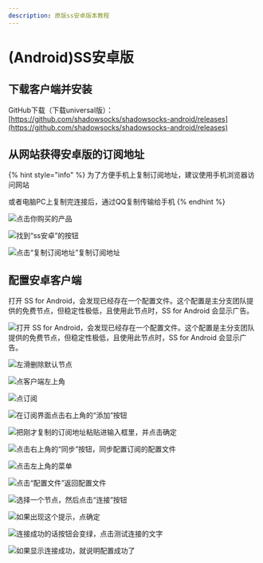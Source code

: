 ```yaml
---
description: 原版ss安卓版本教程
---
```


# \(Android\)SS安卓版

## 下载客户端并安装

GitHub下载（下载universal版）：[https://github.com/shadowsocks/shadowsocks-android/releases](https://github.com/shadowsocks/shadowsocks-android/releases)



## 从网站获得安卓版的订阅地址

{% hint style="info" %}
为了方便手机上复制订阅地址，建议使用手机浏览器访问网站

或者电脑PC上复制完连接后，通过QQ复制传输给手机
{% endhint %}

![&#x70B9;&#x51FB;&#x4F60;&#x8D2D;&#x4E70;&#x7684;&#x4EA7;&#x54C1;](.gitbook/assets/tim-tu-pian-20200114235150.png)

![&#x627E;&#x5230;&#x201C;ss&#x5B89;&#x5353;&#x201D;&#x7684;&#x6309;&#x94AE;](.gitbook/assets/tim-tu-pian-20200114235234.png)

![&#x70B9;&#x51FB;&#x201C;&#x590D;&#x5236;&#x8BA2;&#x9605;&#x5730;&#x5740;&#x201D;&#x590D;&#x5236;&#x8BA2;&#x9605;&#x5730;&#x5740;](.gitbook/assets/tim-tu-pian-20200114235311.png)

## 配置安卓客户端

打开 SS for Android，会发现已经存在一个配置文件。这个配置是主分支团队提供的免费节点，但稳定性极低，且使用此节点时，SS for Android 会显示广告。

![&#x6253;&#x5F00; SS for Android&#xFF0C;&#x4F1A;&#x53D1;&#x73B0;&#x5DF2;&#x7ECF;&#x5B58;&#x5728;&#x4E00;&#x4E2A;&#x914D;&#x7F6E;&#x6587;&#x4EF6;&#x3002;&#x8FD9;&#x4E2A;&#x914D;&#x7F6E;&#x662F;&#x4E3B;&#x5206;&#x652F;&#x56E2;&#x961F;&#x63D0;&#x4F9B;&#x7684;&#x514D;&#x8D39;&#x8282;&#x70B9;&#xFF0C;&#x4F46;&#x7A33;&#x5B9A;&#x6027;&#x6781;&#x4F4E;&#xFF0C;&#x4E14;&#x4F7F;&#x7528;&#x6B64;&#x8282;&#x70B9;&#x65F6;&#xFF0C;SS for Android &#x4F1A;&#x663E;&#x793A;&#x5E7F;&#x544A;&#x3002;](.gitbook/assets/da4f1579ff0f951d65190259d1b34d87.webp)

![&#x5DE6;&#x6ED1;&#x5220;&#x9664;&#x9ED8;&#x8BA4;&#x8282;&#x70B9;](.gitbook/assets/3a030e0f669c9ca53b4c2f61cc0442e4.webp)

![&#x70B9;&#x5BA2;&#x6237;&#x7AEF;&#x5DE6;&#x4E0A;&#x89D2;](.gitbook/assets/tim-tu-pian-20200115002300.png)

![&#x70B9;&#x8BA2;&#x9605;](.gitbook/assets/tim-tu-pian-20200115002421.png)

![&#x5728;&#x8BA2;&#x9605;&#x754C;&#x9762;&#x70B9;&#x51FB;&#x53F3;&#x4E0A;&#x89D2;&#x7684;&#x201C;&#x6DFB;&#x52A0;&#x201D;&#x6309;&#x94AE;](.gitbook/assets/tim-tu-pian-20200115002509.png)

![&#x628A;&#x521A;&#x624D;&#x590D;&#x5236;&#x7684;&#x8BA2;&#x9605;&#x5730;&#x5740;&#x7C98;&#x8D34;&#x8FDB;&#x8F93;&#x5165;&#x6846;&#x91CC;&#xFF0C;&#x5E76;&#x70B9;&#x51FB;&#x786E;&#x5B9A;](.gitbook/assets/tim-tu-pian-20200115002627.png)

![&#x70B9;&#x51FB;&#x53F3;&#x4E0A;&#x89D2;&#x7684;&#x201C;&#x540C;&#x6B65;&#x201D;&#x6309;&#x94AE;&#xFF0C;&#x540C;&#x6B65;&#x914D;&#x7F6E;&#x8BA2;&#x9605;&#x7684;&#x914D;&#x7F6E;&#x6587;&#x4EF6;](.gitbook/assets/tim-tu-pian-20200115002800.png)



![&#x70B9;&#x51FB;&#x5DE6;&#x4E0A;&#x89D2;&#x7684;&#x83DC;&#x5355;](.gitbook/assets/tim-tu-pian-20200115002300.png)

![&#x70B9;&#x51FB;&#x201C;&#x914D;&#x7F6E;&#x6587;&#x4EF6;&#x201D;&#x8FD4;&#x56DE;&#x914D;&#x7F6E;&#x6587;&#x4EF6;](.gitbook/assets/tim-tu-pian-20200115003014.png)

![&#x9009;&#x62E9;&#x4E00;&#x4E2A;&#x8282;&#x70B9;&#xFF0C;&#x7136;&#x540E;&#x70B9;&#x51FB;&#x201C;&#x8FDE;&#x63A5;&#x201D;&#x6309;&#x94AE;](.gitbook/assets/tim-tu-pian-20200115003207.png)

![&#x5982;&#x679C;&#x51FA;&#x73B0;&#x8FD9;&#x4E2A;&#x63D0;&#x793A;&#xFF0C;&#x70B9;&#x786E;&#x5B9A;](.gitbook/assets/tim-tu-pian-20200115003325.png)

![&#x8FDE;&#x63A5;&#x6210;&#x529F;&#x7684;&#x8BDD;&#x6309;&#x94AE;&#x4F1A;&#x53D8;&#x7EFF;&#xFF0C;&#x70B9;&#x51FB;&#x6D4B;&#x8BD5;&#x8FDE;&#x63A5;&#x7684;&#x6587;&#x5B57;](.gitbook/assets/tim-tu-pian-20200115003500.png)

![&#x5982;&#x679C;&#x663E;&#x793A;&#x8FDE;&#x63A5;&#x6210;&#x529F;&#xFF0C;&#x5C31;&#x8BF4;&#x660E;&#x914D;&#x7F6E;&#x6210;&#x529F;&#x4E86;](.gitbook/assets/tim-tu-pian-20200115003619.png)



